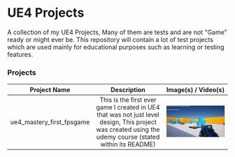 # UE4 Projects
A collection of my UE4 Projects, Many of them are tests and are not "Game" ready or might ever be. 
This repository will contain a lot of test projects which are used mainly for educational purposes such as learning or testing features.


### Projects

| Project Name  | Description | Image(s) / Video(s) |
:----:|:----:|:----:
ue4_mastery_first_fpsgame | This is the first ever game I created in UE4 that was not just level design, This project was created using the udemy course (stated within its README) | ![Ingame](/resources/ue4_mastery_first_fpsgame.ingame.PNG "Ingame")
